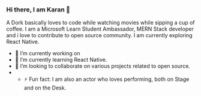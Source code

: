 ### Hi there, I am Karan 👋

 A Dork basically loves to code while watching movies while sipping a cup of coffee.
 I am a Microsoft Learn Student Ambassador, MERN Stack developer and i love to contribute to open source community. I am currently exploring React Native.

- 🔭 I’m currently working on 
- 🌱 I’m currently learning React Native. 
- 👯 I’m looking to collaborate on various projects related to open source.
- - ⚡ Fun fact: I am also an actor who loves performing, both on Stage and on the Desk.
<!--
**Karan-29/Karan-29** is a ✨ _special_ ✨ repository because its `README.md` (this file) appears on your GitHub profile.

Here are some ideas to get you started:

- 🔭 I’m currently working on 
- 🌱 I’m currently learning React Native. 
- 👯 I’m looking to collaborate on various projects related to open source.
- 🤔 I’m looking for help with ...
- 💬 Ask me about ...
- 📫 How to reach me: ...
- 😄 Pronouns: ...
- ⚡ Fun fact: I am also an actor who loves performing, both on Stage and on the Desk.
-->
